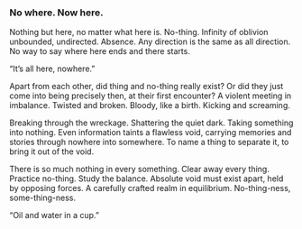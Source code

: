 ### No where. Now here.

Nothing but here, no matter what here is. No-thing. Infinity of oblivion unbounded, undirected. Absence. Any direction is the same as all direction. No way to say where here ends and there starts.

“It’s all here, nowhere.”

Apart from each other, did thing and no-thing really exist? Or did they just come into being precisely then, at their first encounter? A violent meeting in imbalance. Twisted and broken. Bloody, like a birth. Kicking and screaming.

Breaking through the wreckage. Shattering the quiet dark. Taking something into nothing. Even information taints a flawless void, carrying memories and stories through nowhere into somewhere. To name a thing to separate it, to bring it out of the void.

There is so much nothing in every something. Clear away every thing. Practice no-thing. Study the balance. Absolute void must exist apart, held by opposing forces. A carefully crafted realm in equilibrium. No-thing-ness, some-thing-ness.

“Oil and water in a cup.”




